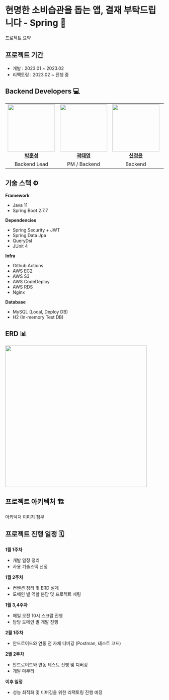 # 현명한 소비습관을 돕는 앱, 결재 부탁드립니다 - Spring 🌱
프로젝트 요약                             
                        

## 프로젝트 기간
- 개발 : 2023.01 ~ 2023.02
- 리팩토링 : 2023.02 ~ 진행 중                         
                                        
                                        
## Backend Developers 💻
<table>
  <tbody>
    <tr>
      <td align="center"><a href="https://github.com/HunSeongPark"><img src="https://avatars.githubusercontent.com/u/71416677?v=4" width="150px;" alt=""/><br /><b>박훈성</b></a><br /></td>
      <td align="center"><a href="https://github.com/sharpie1330"><img src="https://avatars.githubusercontent.com/u/71365547?v=4" width="150px;" alt=""/><br /><b>곽태영</b></a><br /></td>
      <td align="center"><a href="https://github.com/JungYoonShin"><img src="https://avatars.githubusercontent.com/u/63058347?v=4" width="150px;" alt=""/><br /><b>신정윤</b></a><br /></td>
      <td align="center"><a href="https://github.com/eujjong18"><img src="https://avatars.githubusercontent.com/u/76527090?v=4" width="150px;" alt=""/><br /><b>이유종</b></a><br /></td>
      <td align="center"><a href="https://github.com/Huh21"><img src="https://avatars.githubusercontent.com/u/71316148?v=4" width="150px;" alt=""/><br /><b>허희원</b></a><br /></td>
     <tr/>
      <td align="center">Backend Lead</td>
      <td align="center">PM / Backend</td>
      <td align="center">Backend</td>
      <td align="center">Backend</td>
      <td align="center">Backend</td>
    </tr>
  </tbody>
</table>                                  
                                      
                                      
## 기술 스택 ⚙️
**Framework**
- Java 11
- Spring Boot 2.7.7

**Dependencies**
- Spring Security + JWT
- Spring Data Jpa
- QueryDsl
- JUnit 4

**Infra**
- Github Actions
- AWS EC2
- AWS S3
- AWS CodeDeploy
- AWS RDS
- Nginx

**Database**
- MySQL (Local, Deploy DB)
- H2 (In-memory Test DB)                                        
                                                  
                                                  
## ERD 📊
<img src="https://user-images.githubusercontent.com/71416677/218406579-b3e480e9-9f0e-487f-9514-d1695df6aa2b.png" width="450"/>                    
                                                    
                                                    
## 프로젝트 아키텍처 🏗
아키텍처 이미지 첨부                         
                                      
                                      
## 프로젝트 진행 일정 🗓
**1월 1주차**
- 개발 일정 정리
- 사용 기술스택 선정

**1월 2주차**
- 컨벤션 정리 및 ERD 설계
- 도메인 별 역할 분담 및 프로젝트 세팅

**1월 3,4주차**
- 매일 오전 10시 스크럼 진행
- 담당 도메인 별 개발 진행

**2월 1주차**
- 안드로이드와 연동 전 자체 디버깅 (Postman, 테스트 코드)

**2월 2주차**
- 안드로이드와 연동 테스트 진행 및 디버깅
- 개발 마무리

**이후 일정**
- 성능 최적화 및 디버깅을 위한 리팩토링 진행 예정
